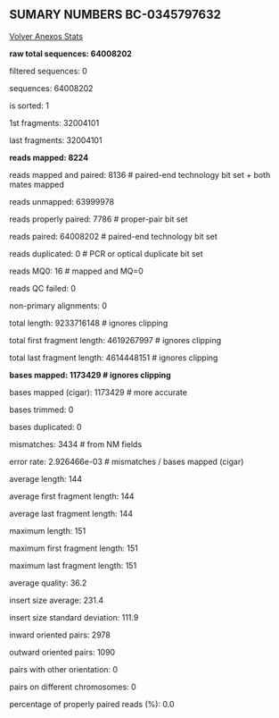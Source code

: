 ## SUMARY NUMBERS BC-0345797632 ##

[Volver Anexos Stats](../stats.html)

**raw total sequences:	64008202**

filtered sequences:	0

sequences:	64008202

is sorted:	1

1st fragments:	32004101

last fragments:	32004101

**reads mapped:	8224**

reads mapped and paired:	8136	# paired-end technology bit set + both mates mapped

reads unmapped:	63999978

reads properly paired:	7786	# proper-pair bit set

reads paired:	64008202	# paired-end technology bit set

reads duplicated:	0	# PCR or optical duplicate bit set

reads MQ0:	16	# mapped and MQ=0

reads QC failed:	0

non-primary alignments:	0

total length:	9233716148	# ignores clipping

total first fragment length:	4619267997	# ignores clipping

total last fragment length:	4614448151	# ignores clipping

**bases mapped:	1173429	# ignores clipping**

bases mapped (cigar):	1173429	# more accurate

bases trimmed:	0

bases duplicated:	0

mismatches:	3434	# from NM fields

error rate:	2.926466e-03	# mismatches / bases mapped (cigar)

average length:	144

average first fragment length:	144

average last fragment length:	144

maximum length:	151

maximum first fragment length:	151

maximum last fragment length:	151

average quality:	36.2

insert size average:	231.4

insert size standard deviation:	111.9

inward oriented pairs:	2978

outward oriented pairs:	1090

pairs with other orientation:	0

pairs on different chromosomes:	0

percentage of properly paired reads (%):	0.0